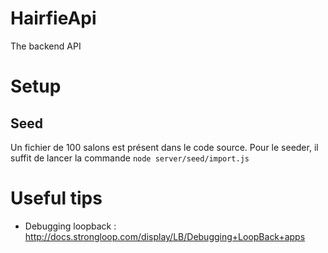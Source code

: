 HairfieApi
==========

The backend API

# Setup

## Seed

Un fichier de 100 salons est présent dans le code source. Pour le seeder, il suffit de lancer la commande `node server/seed/import.js`


# Useful tips

* Debugging loopback : http://docs.strongloop.com/display/LB/Debugging+LoopBack+apps
